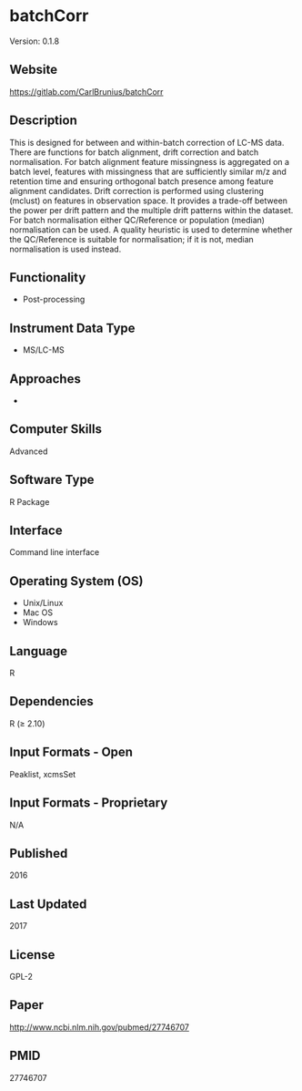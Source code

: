 # batchCorr
Version: 0.1.8

## Website
https://gitlab.com/CarlBrunius/batchCorr

## Description
This is designed for between and within-batch correction of LC-MS data. There are functions for batch alignment, drift correction and batch normalisation. For batch alignment feature missingness is aggregated on a batch level, features with missingness that are sufficiently similar m/z and retention time and ensuring orthogonal batch presence among feature alignment candidates. Drift correction is performed using clustering (mclust) on features in observation space. It provides a trade-off between the power per drift pattern and the multiple drift patterns within the dataset. For batch normalisation either QC/Reference or population (median) normalisation can be used. A quality heuristic is used to determine whether the QC/Reference is suitable for normalisation; if it is not, median normalisation is used instead.

## Functionality
- Post-processing

## Instrument Data Type
- MS/LC-MS

## Approaches
-

## Computer Skills
Advanced

## Software Type
R Package

## Interface
Command line interface

## Operating System (OS)
- Unix/Linux
- Mac OS
- Windows

## Language
R

## Dependencies
R (≥ 2.10)

## Input Formats - Open
Peaklist, xcmsSet

## Input Formats - Proprietary
N/A

## Published
2016

## Last Updated
2017

## License
GPL-2

## Paper
http://www.ncbi.nlm.nih.gov/pubmed/27746707

## PMID
27746707
